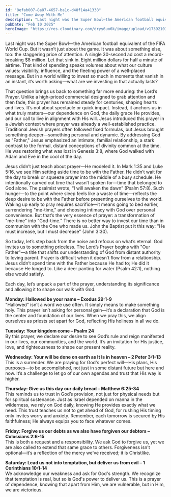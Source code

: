 ```yaml
---
id: "8efab007-8a87-4657-ba1c-d48f14a41338"
title: "Come Away With Me"
description: "Last night was the Super Bowl—the American football equivalent of the FIFA World Cup. But it wasn’t just about the game. It was about something else, too: the staggering price of attention. A single 30-second ad cost a record-breaking $8 million. Let that sink in."
pubDate: "Feb 10 2025"
heroImage: "https://res.cloudinary.com/dryy6uo6k/image/upload/v1739210125/sunset-on-the-shore-debra-dickson_issdqn.jpg"
---
```


Last night was the Super Bowl—the American football equivalent of the FIFA World Cup. But it wasn’t just about the game. It was about something else, too: the staggering price of attention. A single 30-second ad cost a record-breaking $8 million. Let that sink in. Eight million dollars for half a minute of airtime. That kind of spending speaks volumes about what our culture values: visibility, influence, and the fleeting power of a well-placed message. But in a world willing to invest so much in moments that vanish in an instant, it’s worth asking—what are we investing in that actually lasts?

That question brings us back to something far more enduring: the Lord’s Prayer. Unlike a high-priced commercial designed to grab attention and then fade, this prayer has remained steady for centuries, shaping hearts and lives. It’s not about spectacle or quick impact. Instead, it anchors us in what truly matters—our dependence on God, the daily grace He provides, and our call to live in alignment with His will. Jesus introduced this prayer in a Jewish context where prayer was already a well-established practice. Traditional Jewish prayers often followed fixed formulas, but Jesus brought something deeper—something personal and dynamic. By addressing God as "Father," Jesus emphasized an intimate, familial relationship, a stark contrast to the formal, distant conceptions of divinity common at the time. He was restoring what was lost in Genesis 3:8, where God walked with Adam and Eve in the cool of the day.

Jesus didn’t just teach about prayer—He modeled it. In Mark 1:35 and Luke 5:16, we see Him setting aside time to be with the Father. He didn’t wait for the day to break or squeeze prayer into the middle of a busy schedule. He intentionally carved out time that wasn’t spoken for—time that belonged to God alone. The psalmist wrote, “I will awaken the dawn” (Psalm 57:8). Such hunger—to the point where sleep feels like a waste of time—reflects the deep desire to be with the Father before presenting ourselves to the world. Waking up early to pray requires sacrifice—it means going to bed earlier, surrendering "me-time," and choosing intimacy with God over personal convenience. But that’s the very essence of prayer: a transformation of "me-time" into "God-time." There is no better way to invest our time than in communion with the One who made us. John the Baptist put it this way: "He must increase, but I must decrease" (John 3:30).

So today, let’s step back from the noise and refocus on what’s eternal. God invites us to something priceless. The Lord’s Prayer begins with "Our Father"—a title that shifts our understanding of God from distant authority to loving parent. Prayer is difficult when it doesn’t flow from a relationship. Jesus didn’t spend time with the Father because He had to; He did it because He longed to. Like a deer panting for water (Psalm 42:1), nothing else would satisfy.

Each day, let’s unpack a part of the prayer, understanding its significance and allowing it to shape our walk with God.

**Monday: Hallowed be your name – Exodus 29:1-9**<br />
"Hallowed" isn’t a word we use often. It simply means to make something holy. This prayer isn’t asking for personal gain—it’s a declaration that God is the center and foundation of our lives. When we pray this, we align ourselves as priests set apart for God, reflecting His holiness in all we do.

**Tuesday: Your kingdom come – Psalm 24**<br />
By this prayer, we declare our desire to see God’s rule and reign manifested in our lives, our communities, and the world. It’s an invitation for His justice, love, and righteousness to shape our present reality.

**Wednesday: Your will be done on earth as It Is in heaven – 2 Peter 3:1-13**<br />
This is a surrender. We are praying for God's perfect will—His plans, His purposes—to be accomplished, not just in some distant future but here and now. It’s a challenge to let go of our own agendas and trust that His way is higher.

**Thursday: Give us this day our daily bread – Matthew 6:25-34**<br />
This reminds us to trust in God’s provision, not just for physical needs but for spiritual sustenance. Just as Israel depended on manna in the wilderness, we rely on God daily, knowing He provides exactly what we need. This trust teaches us not to get ahead of God, for rushing His timing only invites worry and anxiety. Remember, each tomorrow is secured by His faithfulness; He always equips you to face whatever comes.

**Friday: Forgive us our debts as we also have forgiven our debtors – Colossians 2:6-15**<br />
This is both a request and a responsibility. We ask God to forgive us, yet we are also called to extend that same grace to others. Forgiveness isn't optional—it’s a reflection of the mercy we've received; it is Christlike.

**Saturday: Lead us not into temptation, but deliver us from evil – 1 Corinthians 10:1-14**<br />
We acknowledge our weakness and ask for God's strength. We recognize that temptation is real, but so is God's power to deliver us. This is a prayer of dependence, knowing that apart from Him, we are vulnerable, but in Him, we are victorious.
